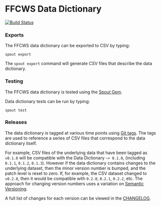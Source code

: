 FFCWS Data Dictionary
======================

[![Build Status](https://app.travis-ci.com/nsrr/ffcws-data-dictionary.svg?token=ZaEiSnjDVx3CsHkJja6Q&branch=master)](https://app.travis-ci.com/nsrr/ffcws-data-dictionary)

### Exports

The FFCWS data dictionary can be exported to CSV by typing:

```
spout export
```

The `spout export` command will generate CSV files that describe the data
dictionary.


### Testing

The FFCWS data dictionary is tested using the
[Spout Gem](https://github.com/sleepepi/spout).

Data dictionary tests can be run by typing:

```
spout test
```


### Releases

The data dictionary is tagged at various time points using
[Git tags](http://git-scm.com/book/en/Git-Basics-Tagging). The tags are used to
reference a series of CSV files that correspond to the data dictionary itself.

For example, CSV files of the underlying data that have been tagged as `v0.1.0`
will be compatible with the Data Dictionary `~> 0.1.0`,
(including `0.1.1`, `0.1.2`, `0.1.3`). However if the data dictionary contains
changes to the underlying dataset, then the minor version number is bumped, and
the patch level is reset to zero. If, for example, the CSV dataset changed to
`v0.2.0`, then it would be compatible with `0.2.0`, `0.2.1`, `0.2.2`, etc. The
approach for changing version numbers uses a variation on
[Semantic Versioning](http://semver.org).

A full list of changes for each version can be viewed in the
[CHANGELOG](https://github.com/nsrr/ffcws-data-dictionary/blob/master/CHANGELOG.md).
